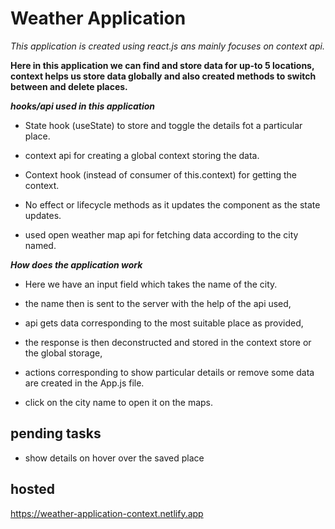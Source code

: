 # Weather Application

_This application is created using react.js ans mainly focuses on context api._

**Here in this application we can find and store data for up-to 5 locations, context helps us store data globally and also created methods to switch between and delete places.**

_**hooks/api used in this application**_

-   State hook (useState) to store and toggle the details fot a particular place.

-   context api for creating a global context storing the data.

-   Context hook (instead of consumer of this.context) for getting the context.

-   No effect or lifecycle methods as it updates the component as the state updates.

-   used open weather map api for fetching data according to the city named.

_**How does the application work**_

-   Here we have an input field which takes the name of the city.

-   the name then is sent to the server with the help of the api used,

-   api gets data corresponding to the most suitable place as provided,

-   the response is then deconstructed and stored in the context store or the global storage,

-   actions corresponding to show particular details or remove some data are created in the App.js file.

-   click on the city name to open it on the maps.

## pending tasks

-   show details on hover over the saved place

## hosted

https://weather-application-context.netlify.app
